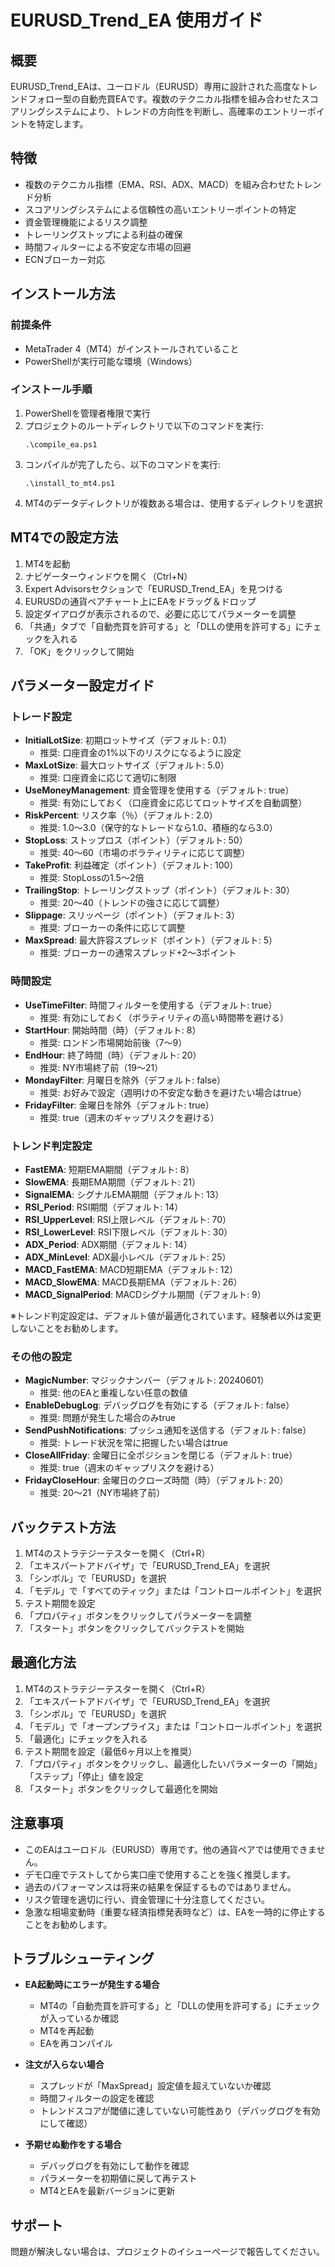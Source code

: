 # EURUSD_Trend_EA 使用ガイド

## 概要
EURUSD_Trend_EAは、ユーロドル（EURUSD）専用に設計された高度なトレンドフォロー型の自動売買EAです。複数のテクニカル指標を組み合わせたスコアリングシステムにより、トレンドの方向性を判断し、高確率のエントリーポイントを特定します。

## 特徴
- 複数のテクニカル指標（EMA、RSI、ADX、MACD）を組み合わせたトレンド分析
- スコアリングシステムによる信頼性の高いエントリーポイントの特定
- 資金管理機能によるリスク調整
- トレーリングストップによる利益の確保
- 時間フィルターによる不安定な市場の回避
- ECNブローカー対応

## インストール方法

### 前提条件
- MetaTrader 4（MT4）がインストールされていること
- PowerShellが実行可能な環境（Windows）

### インストール手順
1. PowerShellを管理者権限で実行
2. プロジェクトのルートディレクトリで以下のコマンドを実行:
   ```
   .\compile_ea.ps1
   ```
3. コンパイルが完了したら、以下のコマンドを実行:
   ```
   .\install_to_mt4.ps1
   ```
4. MT4のデータディレクトリが複数ある場合は、使用するディレクトリを選択

## MT4での設定方法
1. MT4を起動
2. ナビゲーターウィンドウを開く（Ctrl+N）
3. Expert Advisorsセクションで「EURUSD_Trend_EA」を見つける
4. EURUSDの通貨ペアチャート上にEAをドラッグ＆ドロップ
5. 設定ダイアログが表示されるので、必要に応じてパラメーターを調整
6. 「共通」タブで「自動売買を許可する」と「DLLの使用を許可する」にチェックを入れる
7. 「OK」をクリックして開始

## パラメーター設定ガイド

### トレード設定
- **InitialLotSize**: 初期ロットサイズ（デフォルト: 0.1）
  - 推奨: 口座資金の1%以下のリスクになるように設定
- **MaxLotSize**: 最大ロットサイズ（デフォルト: 5.0）
  - 推奨: 口座資金に応じて適切に制限
- **UseMoneyManagement**: 資金管理を使用する（デフォルト: true）
  - 推奨: 有効にしておく（口座資金に応じてロットサイズを自動調整）
- **RiskPercent**: リスク率（％）（デフォルト: 2.0）
  - 推奨: 1.0～3.0（保守的なトレードなら1.0、積極的なら3.0）
- **StopLoss**: ストップロス（ポイント）（デフォルト: 50）
  - 推奨: 40～60（市場のボラティリティに応じて調整）
- **TakeProfit**: 利益確定（ポイント）（デフォルト: 100）
  - 推奨: StopLossの1.5～2倍
- **TrailingStop**: トレーリングストップ（ポイント）（デフォルト: 30）
  - 推奨: 20～40（トレンドの強さに応じて調整）
- **Slippage**: スリッページ（ポイント）（デフォルト: 3）
  - 推奨: ブローカーの条件に応じて調整
- **MaxSpread**: 最大許容スプレッド（ポイント）（デフォルト: 5）
  - 推奨: ブローカーの通常スプレッド+2～3ポイント

### 時間設定
- **UseTimeFilter**: 時間フィルターを使用する（デフォルト: true）
  - 推奨: 有効にしておく（ボラティリティの高い時間帯を避ける）
- **StartHour**: 開始時間（時）（デフォルト: 8）
  - 推奨: ロンドン市場開始前後（7～9）
- **EndHour**: 終了時間（時）（デフォルト: 20）
  - 推奨: NY市場終了前（19～21）
- **MondayFilter**: 月曜日を除外（デフォルト: false）
  - 推奨: お好みで設定（週明けの不安定な動きを避けたい場合はtrue）
- **FridayFilter**: 金曜日を除外（デフォルト: true）
  - 推奨: true（週末のギャップリスクを避ける）

### トレンド判定設定
- **FastEMA**: 短期EMA期間（デフォルト: 8）
- **SlowEMA**: 長期EMA期間（デフォルト: 21）
- **SignalEMA**: シグナルEMA期間（デフォルト: 13）
- **RSI_Period**: RSI期間（デフォルト: 14）
- **RSI_UpperLevel**: RSI上限レベル（デフォルト: 70）
- **RSI_LowerLevel**: RSI下限レベル（デフォルト: 30）
- **ADX_Period**: ADX期間（デフォルト: 14）
- **ADX_MinLevel**: ADX最小レベル（デフォルト: 25）
- **MACD_FastEMA**: MACD短期EMA（デフォルト: 12）
- **MACD_SlowEMA**: MACD長期EMA（デフォルト: 26）
- **MACD_SignalPeriod**: MACDシグナル期間（デフォルト: 9）

※トレンド判定設定は、デフォルト値が最適化されています。経験者以外は変更しないことをお勧めします。

### その他の設定
- **MagicNumber**: マジックナンバー（デフォルト: 20240601）
  - 推奨: 他のEAと重複しない任意の数値
- **EnableDebugLog**: デバッグログを有効にする（デフォルト: false）
  - 推奨: 問題が発生した場合のみtrue
- **SendPushNotifications**: プッシュ通知を送信する（デフォルト: false）
  - 推奨: トレード状況を常に把握したい場合はtrue
- **CloseAllFriday**: 金曜日に全ポジションを閉じる（デフォルト: true）
  - 推奨: true（週末のギャップリスクを避ける）
- **FridayCloseHour**: 金曜日のクローズ時間（時）（デフォルト: 20）
  - 推奨: 20～21（NY市場終了前）

## バックテスト方法
1. MT4のストラテジーテスターを開く（Ctrl+R）
2. 「エキスパートアドバイザ」で「EURUSD_Trend_EA」を選択
3. 「シンボル」で「EURUSD」を選択
4. 「モデル」で「すべてのティック」または「コントロールポイント」を選択
5. テスト期間を設定
6. 「プロパティ」ボタンをクリックしてパラメーターを調整
7. 「スタート」ボタンをクリックしてバックテストを開始

## 最適化方法
1. MT4のストラテジーテスターを開く（Ctrl+R）
2. 「エキスパートアドバイザ」で「EURUSD_Trend_EA」を選択
3. 「シンボル」で「EURUSD」を選択
4. 「モデル」で「オープンプライス」または「コントロールポイント」を選択
5. 「最適化」にチェックを入れる
6. テスト期間を設定（最低6ヶ月以上を推奨）
7. 「プロパティ」ボタンをクリックし、最適化したいパラメーターの「開始」「ステップ」「停止」値を設定
8. 「スタート」ボタンをクリックして最適化を開始

## 注意事項
- このEAはユーロドル（EURUSD）専用です。他の通貨ペアでは使用できません。
- デモ口座でテストしてから実口座で使用することを強く推奨します。
- 過去のパフォーマンスは将来の結果を保証するものではありません。
- リスク管理を適切に行い、資金管理に十分注意してください。
- 急激な相場変動時（重要な経済指標発表時など）は、EAを一時的に停止することをお勧めします。

## トラブルシューティング
- **EA起動時にエラーが発生する場合**
  - MT4の「自動売買を許可する」と「DLLの使用を許可する」にチェックが入っているか確認
  - MT4を再起動
  - EAを再コンパイル

- **注文が入らない場合**
  - スプレッドが「MaxSpread」設定値を超えていないか確認
  - 時間フィルターの設定を確認
  - トレンドスコアが閾値に達していない可能性あり（デバッグログを有効にして確認）

- **予期せぬ動作をする場合**
  - デバッグログを有効にして動作を確認
  - パラメーターを初期値に戻して再テスト
  - MT4とEAを最新バージョンに更新

## サポート
問題が解決しない場合は、プロジェクトのイシューページで報告してください。
